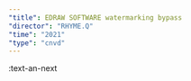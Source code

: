 ```yaml
---
"title": EDRAW SOFTWARE watermarking bypass
"director": "RHYME.Q"
"time": "2021"
"type": "cnvd"
---
```


:text-an-next